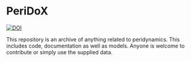 # PeriDoX

<a href="https://zenodo.org/badge/latestdoi/113985695"><img src="https://zenodo.org/badge/113985695.svg" alt="DOI"></a>

This repository is an archive of anything related to peridynamics. This includes code, documentation as well as models. Anyone is welcome to contribute or simply use the supplied data.
